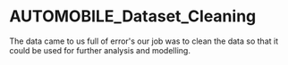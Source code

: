 # AUTOMOBILE_Dataset_Cleaning
The data came to us full of error's our job was to clean the data so that it could be used for further analysis and modelling.
